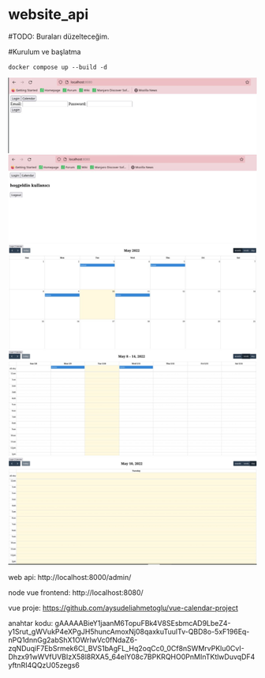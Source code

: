 # website_api

#TODO: Buraları düzelteceğim.

#Kurulum ve başlatma

```
docker compose up --build -d

```
![MainPage](https://github.com/aysudeliahmetoglu/website_api/blob/master/images/anasayfa.jpg)
![LoginPage](https://github.com/aysudeliahmetoglu/website_api/blob/master/images/loginpage.jpg)
![CalendarPage](https://github.com/aysudeliahmetoglu/website_api/blob/master/images/calendar.jpg)
![WeeklyCalendarPage](https://github.com/aysudeliahmetoglu/website_api/blob/master/images/weeklycalendar.jpg)
![DailyCalendarPage](https://github.com/aysudeliahmetoglu/website_api/blob/master/images/dailycalendar.jpg)








web api: http://localhost:8000/admin/

node vue frontend: http://localhost:8080/

vue proje: https://github.com/aysudeliahmetoglu/vue-calendar-project

anahtar kodu: gAAAAABieY1jaanM6TopuFBk4V8SEsbmcAD9LbeZ4-y1Srut_gWVukP4eXPgJH5huncAmoxNj08qaxkuTuulTv-QBD8o-5xF196Eq-nPQ1dnnGg2abShX1OWrIwVc0fNdaZ6-zqNDuqiF7EbSrmek6Cl_BVS1bAgFL_Hq2oqCc0_0Cf8nSWMrvPKlu0CvI-Dhzx91wWVfUVBIzX58l8RXA5_64eIY08c7BPKRQHO0PnMInTKtlwDuvqDF4yftnRI4QQzU05zegs6
